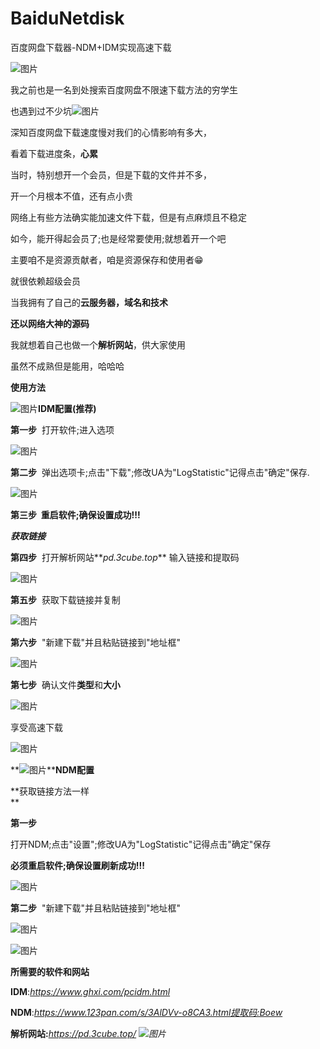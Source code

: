 # BaiduNetdisk
百度网盘下载器-NDM+IDM实现高速下载

![图片](https://mmbiz.qpic.cn/mmbiz_png/GhiafELVODOzGTbWDS9RjWaeHRDLHgFsXkZ9hzZNg67eXBbxkwghZMraFcWK4gPgM8jkMYlmMOqX9ucPblOMt8w/640?wx_fmt=png&wxfrom=5&wx_lazy=1&wx_co=1)  

我之前也是一名到处搜索百度网盘不限速下载方法的穷学生

也遇到过不少坑![图片](https://res.wx.qq.com/t/wx_fed/we-emoji/res/v1.3.10/assets/Expression/Expression_24@2x.png?wxfrom=5&wx_lazy=1&wx_co=1)

深知百度网盘下载速度慢对我们的心情影响有多大，

看着下载进度条，**心累**

当时，特别想开一个会员，但是下载的文件并不多，

开一个月根本不值，还有点小贵

网络上有些方法确实能加速文件下载，但是有点麻烦且不稳定

如今，能开得起会员了;也是经常要使用;就想着开一个吧

主要咱不是资源贡献者，咱是资源保存和使用者😁

就很依赖超级会员

当我拥有了自己的**云服务器，域名和技术**

**还以网络大神的源码**

我就想着自己也做一个**解析网站**，供大家使用  

虽然不成熟但是能用，哈哈哈

**使用方法**  

![图片](https://mmbiz.qpic.cn/mmbiz_png/GhiafELVODOzGTbWDS9RjWaeHRDLHgFsXb8t8zR6y5y1Tq8KNOd7He60wdg3JXburboy2yNO6XkowwPCUsImn6A/640?wx_fmt=png&wxfrom=5&wx_lazy=1&wx_co=1)**IDM配置(推荐)**

**第一步**  打开软件;进入选项

![图片](https://mmbiz.qpic.cn/mmbiz_png/GhiafELVODOzGTbWDS9RjWaeHRDLHgFsXf01SDkZb02ic3rGeTXDHlvPJeMqubzyv24PBNZesnZWQY8dFb1ub46w/640?wx_fmt=png&wxfrom=5&wx_lazy=1&wx_co=1)

**第二步**  弹出选项卡;点击"下载";修改UA为"LogStatistic"记得点击"确定"保存.

![图片](https://mmbiz.qpic.cn/mmbiz_png/GhiafELVODOzGTbWDS9RjWaeHRDLHgFsXH1UAgcmgHnvZca3nrDnfIKNw4Ppl7ulicf0DaeGvqC5eVHx5OfQldrQ/640?wx_fmt=png&wxfrom=5&wx_lazy=1&wx_co=1)

**第三步  重启软件;确保设置成功!!!**

_**获取链接**_

**第四步**  打开解析网站**_pd.3cube.top_** 输入链接和提取码

![图片](https://mmbiz.qpic.cn/mmbiz_png/GhiafELVODOzGTbWDS9RjWaeHRDLHgFsXPZHy3VQt1yWZJibaV0icv4pTdJS0mFtE2YUV4VzyvZUQdiamG9icsk4vvg/640?wx_fmt=png&wxfrom=5&wx_lazy=1&wx_co=1)

**第五步**  获取下载链接并复制

![图片](https://mmbiz.qpic.cn/mmbiz_png/GhiafELVODOzGTbWDS9RjWaeHRDLHgFsXIMyE9zSkhbyWrhFDFljbABExcTibqyPKPVDEFGOMXM75U9zZZicmLBjA/640?wx_fmt=png&wxfrom=5&wx_lazy=1&wx_co=1)

**第六步**  "新建下载"并且粘贴链接到"地址框"

![图片](https://mmbiz.qpic.cn/mmbiz_png/GhiafELVODOzGTbWDS9RjWaeHRDLHgFsXWIddcornhH99J4shib3jBiap8bbGicwPUygYQf0esyBpJuyIBSmxN9h1w/640?wx_fmt=png&wxfrom=5&wx_lazy=1&wx_co=1)

**第七步**  确认文件**类型**和**大小**  

![图片](https://mmbiz.qpic.cn/mmbiz_png/GhiafELVODOzGTbWDS9RjWaeHRDLHgFsXfbF2as4pBzX9qHsemQGqVuoHqdqQQKgTkGDgEvxhFcFvGkicG9G7S3Q/640?wx_fmt=png&wxfrom=5&wx_lazy=1&wx_co=1)

享受高速下载

![图片](https://mmbiz.qpic.cn/mmbiz_png/GhiafELVODOzGTbWDS9RjWaeHRDLHgFsXFpa6tjD2tpszDRE1Q0STHs9qQDa91FF1JIb1MQH43GezdDibFyRXmBw/640?wx_fmt=png&wxfrom=5&wx_lazy=1&wx_co=1)

**![图片](https://mmbiz.qpic.cn/mmbiz_png/GhiafELVODOzGTbWDS9RjWaeHRDLHgFsXrb4Fcaqvlnc6Vj0MgEu0yA3BttRBwnH1ke8zzJicPrTTYIXS5sN0TLg/640?wx_fmt=png&wxfrom=5&wx_lazy=1&wx_co=1)****NDM配置**

**获取链接方法一样  
**

**第一步**  

打开NDM;点击"设置";修改UA为"LogStatistic"记得点击"确定"保存

**必须重启软件;确保设置刷新成功!!!**

![图片](https://mmbiz.qpic.cn/mmbiz_png/GhiafELVODOzGTbWDS9RjWaeHRDLHgFsXZyFibQLAxB9icWxRBVImOaOLaCxhQiauFGg1s5Kib61JAR90aJT6DkbJWw/640?wx_fmt=png&wxfrom=5&wx_lazy=1&wx_co=1)

**第二步**  "新建下载"并且粘贴链接到"地址框"

![图片](https://mmbiz.qpic.cn/mmbiz_png/GhiafELVODOzGTbWDS9RjWaeHRDLHgFsX3A9Ba4a9EmIMic9Jib7icrGsPxsCc9c0iaQl3AFcFLWkMuxQbnFB2GpYUA/640?wx_fmt=png&wxfrom=5&wx_lazy=1&wx_co=1)

![图片](https://mmbiz.qpic.cn/mmbiz_png/GhiafELVODOzGTbWDS9RjWaeHRDLHgFsXicmehMic58icCxPHiafh6ZibIicwyuYdfZnmr8oDxDvkaymS3DRicPjic0fBFA/640?wx_fmt=png&wxfrom=5&wx_lazy=1&wx_co=1)



**所需要的软件和网站**

**IDM**:_https://www.ghxi.com/pcidm.html_

**NDM**:_https://www.123pan.com/s/3AlDVv-o8CA3.html提取码:Boew_

**解析网站:**_https://pd.3cube.top/
![图片](https://res.wx.qq.com/t/wx_fed/we-emoji/res/v1.3.10/assets/newemoji/2_06.png?wxfrom=5&wx_lazy=1&wx_co=1)_
